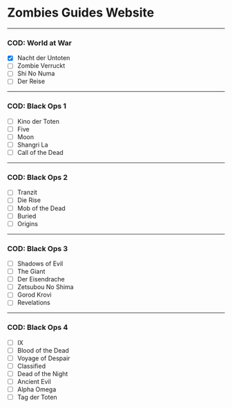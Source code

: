 # Zombies Guides Website
---------

### COD: World at War
- [x] Nacht der Untoten
- [ ] Zombie Verruckt
- [ ] Shi No Numa
- [ ] Der Reise

----
### COD: Black Ops 1
- [ ] Kino der Toten
- [ ] Five
- [ ] Moon
- [ ] Shangri La
- [ ] Call of the Dead

----
### COD: Black Ops 2
- [ ] Tranzit
- [ ] Die Rise
- [ ] Mob of the Dead
- [ ] Buried
- [ ] Origins

----
### COD: Black Ops 3
- [ ] Shadows of Evil
- [ ] The Giant
- [ ] Der Eisendrache
- [ ] Zetsubou No Shima
- [ ] Gorod Krovi
- [ ] Revelations

----
### COD: Black Ops 4
- [ ] IX
- [ ] Blood of the Dead
- [ ] Voyage of Despair
- [ ] Classified
- [ ] Dead of the Night
- [ ] Ancient Evil
- [ ] Alpha Omega
- [ ] Tag der Toten
